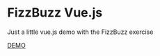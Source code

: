 # FizzBuzz Vue.js

Just a little vue.js demo with the FizzBuzz exercise

[DEMO](https://chemscobra.github.io/fizzbuzz-vue/)

